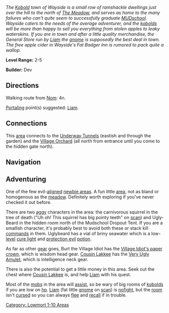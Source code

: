 *The [Kobold](Kobolds "wikilink") town of Wayside is a small row of
ramshackle dwellings just over the hill to the north of [The
Meadow](:Category:_Meadow "wikilink"), and serves as home to the many
failures who can't quite seem to successfully graduate
[MUDschool](:Category:_Avatar_Mudschool "wikilink"). Wayside caters to
the needs of the average adventurer, and the
[kobolds](Kobolds "wikilink") will be more than happy to sell you
everything from stolen apples to leaky waterskins. If you are in town
and after a little quality merchandise, the General Store run by
[Liam](Liam "wikilink") the [gnome](Gnomes "wikilink") is supposedly the
best deal in town. The free apple cider in Wayside's Fat Badger Inn is
rumored to pack quite a wallop.*

**Level Range:** 2-5

**Builder:** Dev

## Directions

Walking route from [Nom](Nom "wikilink"): 4n.

[Portaling](Portal "wikilink") point(s) suggested:
[Liam](Liam "wikilink").

## Connections

This [area](:Category:_Areas "wikilink") connects to the [Underway
Tunnels](:Category:_Underway_Tunnels "wikilink") (eastish and through
the garden) and the [Village
Orchard](:Category:_Village_Orchard "wikilink") (all north from entrance
until you come to the hidden gate north).

## Navigation

## Adventuring

One of the few evil-[aligned](Alignment "wikilink") [newbie
areas](:Category:_Lowmort_1-10_Areas "wikilink"). A fun little
[area](:Category:_Areas "wikilink"), not as bland or homogenous as the
[meadow](:Category:_Meadow "wikilink"). Definitely worth exploring if
you've never checked it out before.

There are two [aggy](Aggressive_Mobs "wikilink") characters in the area:
the carnivorous squirrel in the tree of death ("Uh oh! This squirrel has
big pointy teeth" on [scan](Scan "wikilink")) and Ugly-Beard in the
hidden room north of the Mudschool Dropout Tent. If you are a smallish
character, it's probably best to avoid both these or stack kill
[commands](:Category:_Commands "wikilink") in them. Uglybeard has a vial
of briny seawater which is a low-[level](Object_Level "wikilink") [cure
light](Cure_Light "wikilink") and [protection
evil](Protection_Evil "wikilink")
[potion](:Category:_Potions "wikilink").

As far as other [gear](:Category:_Gear "wikilink") goes, Burt the
Village Idiot has the [Village Idiot's paper
crown](Village_Idiot's_Paper_Crown "wikilink"), which is wisdom head
gear. [Cousin Lakkee](Cousin_Lakkee "wikilink") has the [Very Ugly
Amulet](Very_Ugly_Amulet "wikilink"), which is intelligence neck gear.

There is also the potential to get a little money in this area. Seek out
the chest where [Cousin Lakkee](Cousin_Lakkee "wikilink") is, and help
[Liam](Liam "wikilink") with his quest.

Most of the [mobs](:Category:_Mobs "wikilink") in the area will
[assist](Assistive_Mobs "wikilink"), so be wary of big rooms of
[kobolds](Kobolds "wikilink") if you are low on
[hp](Hit_Points "wikilink"). [Liam](Liam "wikilink") (fat little
[gnome](Gnomes "wikilink") on [scan](Scan "wikilink")) is
[nofight](Safe_Rooms "wikilink"), but the
[room](:Category:_Rooms "wikilink") isn't
[cursed](Cursed_Rooms "wikilink") so you can always
[flee](Flee "wikilink") and [recall](Recall "wikilink") if in trouble.

[Category: Lowmort 1-10 Areas](Category:_Lowmort_1-10_Areas "wikilink")
